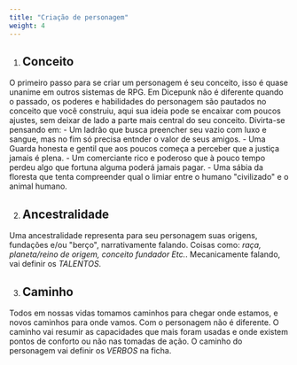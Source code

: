 ```yaml
---
title: "Criação de personagem"
weight: 4
---
```

1. ## Conceito
O primeiro passo para se criar um personagem é seu conceito, isso é quase unanime em outros sistemas de RPG. Em Dicepunk não é diferente quando o passado, os poderes e habilidades do personagem são pautados no conceito que você construiu, aqui sua ideia pode se encaixar com poucos ajustes, sem deixar de lado a parte mais central do seu conceito. Divirta-se pensando em:
    - Um ladrão que busca preencher seu vazio com luxo e sangue, mas no fim só precisa entnder o valor de seus amigos.
    - Uma Guarda honesta e gentil que aos poucos começa a perceber que a justiça jamais é plena.
    - Um comerciante rico e poderoso que à pouco tempo perdeu algo que fortuna alguma poderá jamais pagar.
    - Uma sábia da floresta que tenta compreender qual o limiar entre o humano "civilizado" e o animal humano.
    
2. ## Ancestralidade
Uma ancestralidade representa para seu personagem suas origens, fundações e/ou "berço", narrativamente falando. Coisas como: *raça, planeta/reino de origem, conceito fundador Etc.*. Mecanicamente falando, vai definir os *TALENTOS*.

3. ## Caminho
Todos em nossas vidas tomamos caminhos para chegar onde estamos, e novos caminhos para onde vamos. Com o personagem não é diferente. O caminho vai resumir as capacidades que mais foram usadas e onde existem pontos de conforto ou não nas tomadas de ação. O caminho do personagem vai definir os *VERBOS* na ficha.